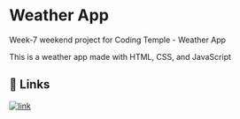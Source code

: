 # Weather App
Week-7 weekend project for Coding Temple - Weather App

This is a weather app made with HTML, CSS, and JavaScript

## 🔗 Links
[![link](https://img.shields.io/badge/Link-Traviiccii_Weather-blue)](https://traviiciiweather.glitch.me/)

